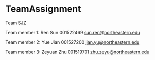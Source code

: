 # TeamAssignment

Team SJZ

Team member 1: Ren Sun	001522469	sun.ren@northeastern.edu

Team member 2: Yue Jian	001527200	jian.yu@northeastern.edu	

Team member 3: Zeyuan Zhu	001519701	zhu.zeyu@northeastern.edu
